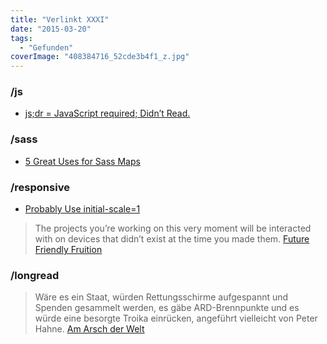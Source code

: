 ```yaml
---
title: "Verlinkt XXXI"
date: "2015-03-20"
tags:
  - "Gefunden"
coverImage: "408384716_52cde3b4f1_z.jpg"
---
```


### /js

- [js;dr = JavaScript required; Didn’t Read.](http://tantek.com/2015/069/t1/js-dr-javascript-required-dead)

### /sass

- [5 Great Uses for Sass Maps](http://www.sitepoint.com/5-great-uses-sass-maps/)

### /responsive

- [Probably Use initial-scale=1](https://css-tricks.com/probably-use-initial-scale1/)

> The projects you’re working on this very moment will be interacted with on devices that didn’t exist at the time you made them. [Future Friendly Fruition](http://bradfrost.com/blog/post/future-friendly-fruition/)

### /longread

> Wäre es ein Staat, würden Rettungsschirme aufgespannt und Spenden gesammelt werden, es gäbe ARD-Brennpunkte und es würde eine besorgte Troika einrücken, angeführt vielleicht von Peter Hahne. [Am Arsch der Welt](http://www.zeit.de/kultur/2015-03/abendland-pegida-deutschland-polemik/komplettansicht)
